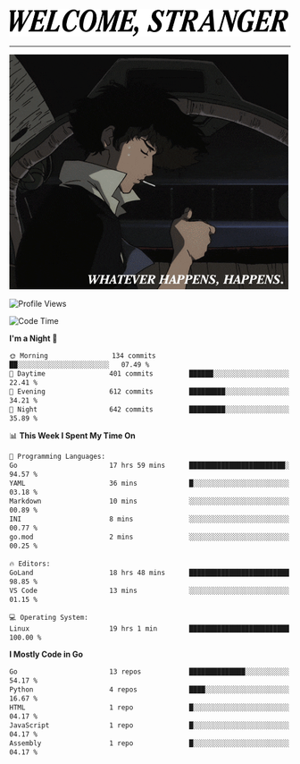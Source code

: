 <picture>
  <source media="(prefers-color-scheme: dark)" srcset="./headers/welcome_white.png">
  <img alt="WELCOME, STRANGER" src="./headers/welcome.png" width="500">
</picture>

<hr>

![Whatever happens, happens](./whatever_happens.gif)

![Profile Views](https://komarev.com/ghpvc/?username=darleet&color=blue)

<!--START_SECTION:waka-->
![Code Time](http://img.shields.io/badge/Code%20Time-88%20hrs%2011%20mins-blue)

**I'm a Night 🦉** 

```text
🌞 Morning                134 commits         ██░░░░░░░░░░░░░░░░░░░░░░░   07.49 % 
🌆 Daytime                401 commits         ██████░░░░░░░░░░░░░░░░░░░   22.41 % 
🌃 Evening                612 commits         █████████░░░░░░░░░░░░░░░░   34.21 % 
🌙 Night                  642 commits         █████████░░░░░░░░░░░░░░░░   35.89 % 
```


📊 **This Week I Spent My Time On** 

```text
💬 Programming Languages: 
Go                       17 hrs 59 mins      ████████████████████████░   94.57 % 
YAML                     36 mins             █░░░░░░░░░░░░░░░░░░░░░░░░   03.18 % 
Markdown                 10 mins             ░░░░░░░░░░░░░░░░░░░░░░░░░   00.89 % 
INI                      8 mins              ░░░░░░░░░░░░░░░░░░░░░░░░░   00.77 % 
go.mod                   2 mins              ░░░░░░░░░░░░░░░░░░░░░░░░░   00.25 % 

🔥 Editors: 
GoLand                   18 hrs 48 mins      █████████████████████████   98.85 % 
VS Code                  13 mins             ░░░░░░░░░░░░░░░░░░░░░░░░░   01.15 % 

💻 Operating System: 
Linux                    19 hrs 1 min        █████████████████████████   100.00 % 
```

**I Mostly Code in Go** 

```text
Go                       13 repos            ██████████████░░░░░░░░░░░   54.17 % 
Python                   4 repos             ████░░░░░░░░░░░░░░░░░░░░░   16.67 % 
HTML                     1 repo              █░░░░░░░░░░░░░░░░░░░░░░░░   04.17 % 
JavaScript               1 repo              █░░░░░░░░░░░░░░░░░░░░░░░░   04.17 % 
Assembly                 1 repo              █░░░░░░░░░░░░░░░░░░░░░░░░   04.17 % 
```




<!--END_SECTION:waka-->
